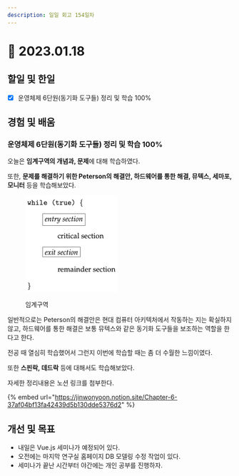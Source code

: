 ```yaml
---
description: 일일 회고 154일차
---
```


# 🙂 2023.01.18

## 할일 및 한일&#x20;

* [x] 운영체제 6단원(동기화 도구들) 정리 및 학습 100%&#x20;

## 경험 및 배움&#x20;

### 운영체제 6단원(동기화 도구들) 정리 및 학습 100%&#x20;

오늘은 **임계구역의 개념과, 문제**에 대해 학습하였다.

또한, **문제를 해결하기 위한 Peterson의 해결안, 하드웨어를 통한 해결, 뮤텍스, 세마포, 모니터** 등을 학습해보았다.

<figure><img src="../.gitbook/assets/image.png" alt=""><figcaption><p>임계구역</p></figcaption></figure>

일반적으로는 Peterson의 해결안은 현대 컴퓨터 아키텍처에서 작동하는 지는 확실하지 않고, 하드웨어를 통한 해결은 보통 뮤텍스와 같은 동기화 도구들을 보조하는 역할을 한다고 한다.

전공 때 열심히 학습했어서 그런지 이번에 학습할 때는 좀 더 수월한 느낌이였다.

또한 **스핀락, 데드락** 등에 대해서도 학습해보았다.

자세한 정리내용은 노션 링크를 첨부한다.

{% embed url="https://jinwonyoon.notion.site/Chapter-6-37af04bf13fa42439d5b130dde5376d2" %}

## 개선 및 목표&#x20;

* 내일은 Vue.js 세미나가 예정되어 있다.&#x20;
* 오전에는 마지막 연구실 홈페이지 DB 모델링 수정 작업이 있다.&#x20;
* 세미나가 끝난 시간부터 야간에는 개인 공부를 진행하자.&#x20;
